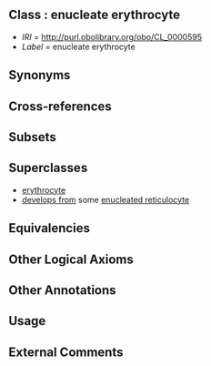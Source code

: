 
## Class : enucleate erythrocyte

 * *IRI* = http://purl.obolibrary.org/obo/CL_0000595
 * *Label* = enucleate erythrocyte

## Synonyms


## Cross-references


## Subsets


## Superclasses

 * [erythrocyte](../../CL/32/CL_0000232.md)
 * [develops from](../../RO/02/RO_0002202.md) some [enucleated reticulocyte](../../CL/22/CL_0002422.md)

## Equivalencies


## Other Logical Axioms


## Other Annotations


## Usage


## External Comments

